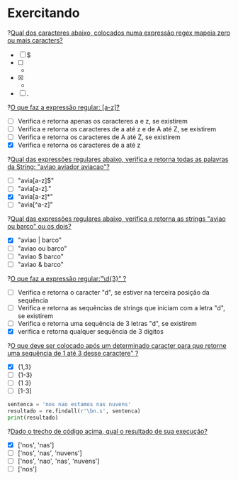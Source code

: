 # Exercitando

?[Qual dos caracteres abaixo, colocados numa expressão regex mapeia zero ou mais caracters?](single)
-[ ] $
-[ ] + 
-[x] *
-[ ] .

?[O que faz a expressão regular: [a-z]?](single)
-[ ] Verifica e retorna apenas os caracteres a e z, se existirem
-[ ] Verifica e retorna os caracteres de a até z e de A até Z, se existirem
-[ ] Verifica e retorna os caracteres de A até Z, se existirem
-[x] Verifica e retorna os caracteres de a até z

?[Qual das expressões regulares abaixo, verifica e retorna todas as palavras da String: "aviao aviador aviacao"?](single)
-[ ] "avia[a-z]$"
-[ ] "avia[a-z]."
-[x] "avia[a-z]*"
-[ ] "avia[^a-z]"

?[Qual das expressões regulares abaixo, verifica e retorna as strings "aviao ou barco" ou os dois?](single)
-[x] "aviao | barco"
-[ ] "aviao ou barco"
-[ ] "aviao $ barco"
-[ ] "aviao & barco"

?[O que faz a expressão regular:"\d{3}" ?](single)
-[ ] Verifica e retorna o caracter "d", se estiver na terceira posição da sequência
-[ ] Verifica e retorna as sequências de strings que iniciam com a letra "d", se existirem
-[ ] Verifica e retorna uma sequência de 3 letras "d", se existirem
-[x] verifica e retorna qualquer sequência de 3 dígitos

?[O que deve ser colocado após um determinado caracter para que retorne uma sequência de 1 até 3 desse caractere" ?](single)
-[X] {1,3}
-[ ] {1-3}
-[ ] {1 3}
-[ ] [1-3]

``` python
sentenca = 'nos nao estamos nas nuvens'
resultado = re.findall(r'\bn.s', sentenca)
print(resultado)
```
?[Dado o trecho de código acima, qual o resultado de sua execução?](single)
-[x] ['nos', 'nas']
-[ ] ['nos', 'nas', 'nuvens']
-[ ] ['nos', 'nao', 'nas', 'nuvens']
-[ ] ['nos']
